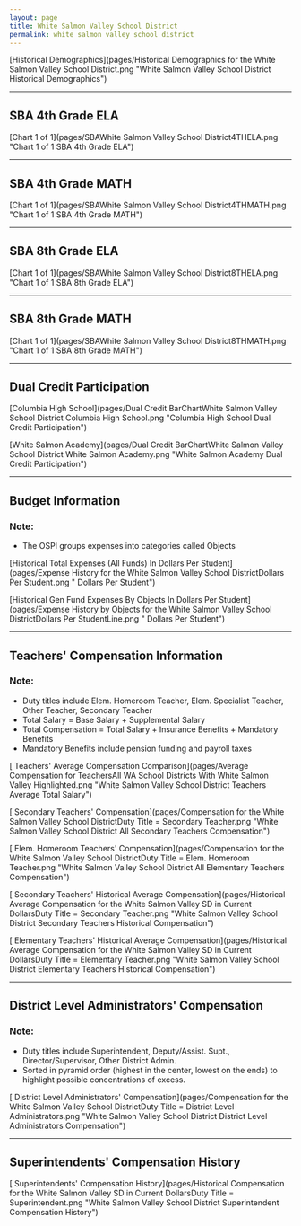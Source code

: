 ```yaml
---
layout: page
title: White Salmon Valley School District
permalink: white salmon valley school district
---
```



[Historical Demographics](pages/Historical Demographics for the White Salmon Valley School District.png "White Salmon Valley School District Historical Demographics")

___

## SBA 4th Grade ELA

[Chart 1 of 1](pages/SBAWhite Salmon Valley School District4THELA.png "Chart 1 of 1 SBA 4th Grade ELA")


___

## SBA 4th Grade MATH

[Chart 1 of 1](pages/SBAWhite Salmon Valley School District4THMATH.png "Chart 1 of 1 SBA 4th Grade MATH")


___

## SBA 8th Grade ELA

[Chart 1 of 1](pages/SBAWhite Salmon Valley School District8THELA.png "Chart 1 of 1 SBA 8th Grade ELA")


___

## SBA 8th Grade MATH

[Chart 1 of 1](pages/SBAWhite Salmon Valley School District8THMATH.png "Chart 1 of 1 SBA 8th Grade MATH")


___

## Dual Credit Participation

[Columbia High School](pages/Dual Credit BarChartWhite Salmon Valley School District Columbia High School.png "Columbia High School Dual Credit Participation")

[White Salmon Academy](pages/Dual Credit BarChartWhite Salmon Valley School District White Salmon Academy.png "White Salmon Academy Dual Credit Participation")


___

## Budget Information
### Note:
- The OSPI groups expenses into categories called Objects

[Historical Total Expenses (All Funds) In Dollars Per Student](pages/Expense History for the White Salmon Valley School DistrictDollars Per Student.png " Dollars Per Student")

[Historical Gen Fund Expenses By Objects In Dollars Per Student](pages/Expense History by Objects for the White Salmon Valley School DistrictDollars Per StudentLine.png " Dollars Per Student")


___

## Teachers' Compensation Information
### Note:
- Duty titles include Elem. Homeroom Teacher, Elem. Specialist Teacher, Other Teacher, Secondary Teacher
- Total Salary = Base Salary + Supplemental Salary
- Total Compensation = Total Salary + Insurance Benefits + Mandatory Benefits
- Mandatory Benefits include pension funding and payroll taxes

[ Teachers' Average Compensation Comparison](pages/Average Compensation for TeachersAll WA School Districts With White Salmon Valley Highlighted.png "White Salmon Valley School District Teachers Average Total Salary")

[ Secondary Teachers' Compensation](pages/Compensation for the White Salmon Valley School DistrictDuty Title = Secondary Teacher.png "White Salmon Valley School District All Secondary Teachers Compensation")

[ Elem. Homeroom Teachers' Compensation](pages/Compensation for the White Salmon Valley School DistrictDuty Title = Elem. Homeroom Teacher.png "White Salmon Valley School District All Elementary Teachers Compensation")

[ Secondary Teachers' Historical Average Compensation](pages/Historical Average Compensation for the White Salmon Valley SD in Current DollarsDuty Title = Secondary Teacher.png "White Salmon Valley School District Secondary Teachers Historical Compensation")

[ Elementary Teachers' Historical Average Compensation](pages/Historical Average Compensation for the White Salmon Valley SD in Current DollarsDuty Title = Elementary Teacher.png "White Salmon Valley School District Elementary Teachers Historical Compensation")


___

## District Level Administrators' Compensation

### Note:
- Duty titles include Superintendent, Deputy/Assist. Supt., Director/Supervisor, Other District Admin.
- Sorted in pyramid order (highest in the center, lowest on the ends) to highlight possible concentrations of excess.

[ District Level Administrators' Compensation](pages/Compensation for the White Salmon Valley School DistrictDuty Title = District Level Administrators.png "White Salmon Valley School District District Level Administrators Compensation")


___

## Superintendents' Compensation History

[ Superintendents' Compensation History](pages/Historical Compensation for the White Salmon Valley SD in Current DollarsDuty Title = Superintendent.png "White Salmon Valley School District Superintendent Compensation History")

